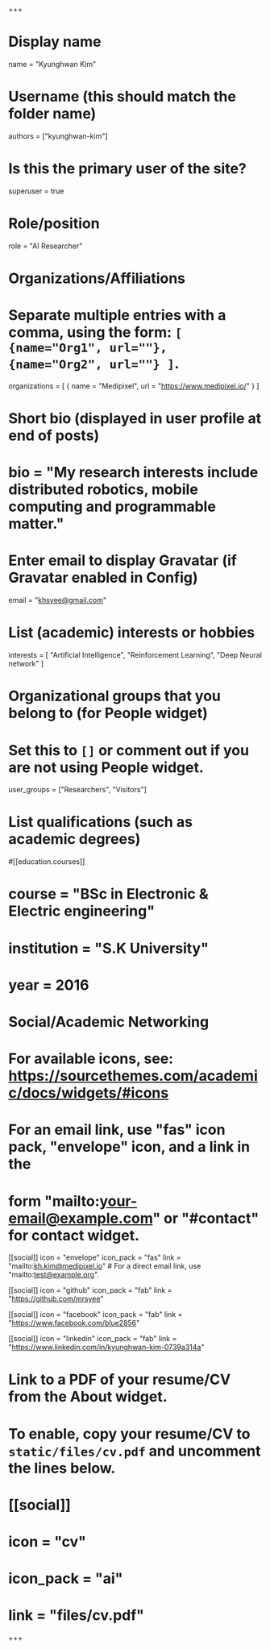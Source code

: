 +++
# Display name
name = "Kyunghwan Kim"

# Username (this should match the folder name)
authors = ["kyunghwan-kim"]

# Is this the primary user of the site?
superuser = true

# Role/position
role = "AI Researcher"

# Organizations/Affiliations
#   Separate multiple entries with a comma, using the form: `[ {name="Org1", url=""}, {name="Org2", url=""} ]`.
organizations = [ { name = "Medipixel", url = "https://www.medipixel.io/" } ]

# Short bio (displayed in user profile at end of posts)
# bio = "My research interests include distributed robotics, mobile computing and programmable matter."

# Enter email to display Gravatar (if Gravatar enabled in Config)
email = "khsyee@gmail.com"

# List (academic) interests or hobbies
interests = [
  "Artificial Intelligence",
  "Reinforcement Learning",
  "Deep Neural network"
]

# Organizational groups that you belong to (for People widget)
#   Set this to `[]` or comment out if you are not using People widget.
user_groups = ["Researchers", "Visitors"]

# List qualifications (such as academic degrees)
#[[education.courses]]
#  course = "BSc in Electronic & Electric engineering"
#  institution = "S.K University"
#  year = 2016

# Social/Academic Networking
# For available icons, see: https://sourcethemes.com/academic/docs/widgets/#icons
#   For an email link, use "fas" icon pack, "envelope" icon, and a link in the
#   form "mailto:your-email@example.com" or "#contact" for contact widget.

[[social]]
  icon = "envelope"
  icon_pack = "fas"
  link = "mailto:kh.kim@medipixel.io"  # For a direct email link, use "mailto:test@example.org".

[[social]]
  icon = "github"
  icon_pack = "fab"
  link = "https://github.com/mrsyee"

[[social]]
  icon = "facebook"
  icon_pack = "fab"
  link = "https://www.facebook.com/blue2856"

[[social]]
  icon = "linkedin"
  icon_pack = "fab"
  link = "https://www.linkedin.com/in/kyunghwan-kim-0739a314a"

# Link to a PDF of your resume/CV from the About widget.
# To enable, copy your resume/CV to `static/files/cv.pdf` and uncomment the lines below.
# [[social]]
#   icon = "cv"
#   icon_pack = "ai"
#   link = "files/cv.pdf"

+++
